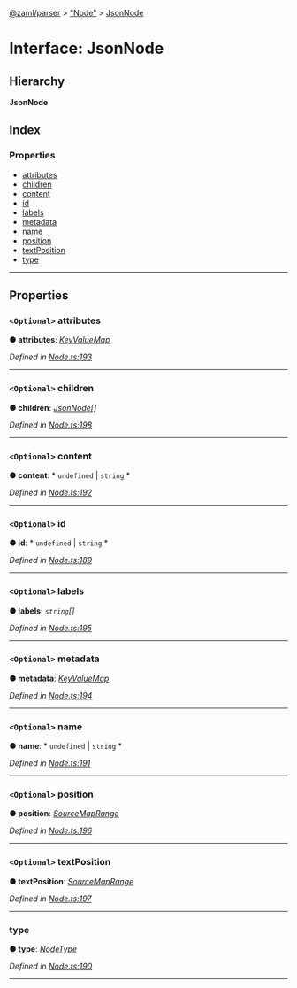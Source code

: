 [@zaml/parser](../README.md) > ["Node"](../modules/_node_.md) > [JsonNode](../interfaces/_node_.jsonnode.md)

# Interface: JsonNode

## Hierarchy

**JsonNode**

## Index

### Properties

* [attributes](_node_.jsonnode.md#attributes)
* [children](_node_.jsonnode.md#children)
* [content](_node_.jsonnode.md#content)
* [id](_node_.jsonnode.md#id)
* [labels](_node_.jsonnode.md#labels)
* [metadata](_node_.jsonnode.md#metadata)
* [name](_node_.jsonnode.md#name)
* [position](_node_.jsonnode.md#position)
* [textPosition](_node_.jsonnode.md#textposition)
* [type](_node_.jsonnode.md#type)

---

## Properties

<a id="attributes"></a>

### `<Optional>` attributes

**● attributes**: *[KeyValueMap](../modules/_node_.md#keyvaluemap)*

*Defined in [Node.ts:193](https://github.com/nexushubs/zaml-lang/blob/dba599e/packages/zaml-parser/src/Node.ts#L193)*

___
<a id="children"></a>

### `<Optional>` children

**● children**: *[JsonNode](_node_.jsonnode.md)[]*

*Defined in [Node.ts:198](https://github.com/nexushubs/zaml-lang/blob/dba599e/packages/zaml-parser/src/Node.ts#L198)*

___
<a id="content"></a>

### `<Optional>` content

**● content**: * `undefined` &#124; `string`
*

*Defined in [Node.ts:192](https://github.com/nexushubs/zaml-lang/blob/dba599e/packages/zaml-parser/src/Node.ts#L192)*

___
<a id="id"></a>

### `<Optional>` id

**● id**: * `undefined` &#124; `string`
*

*Defined in [Node.ts:189](https://github.com/nexushubs/zaml-lang/blob/dba599e/packages/zaml-parser/src/Node.ts#L189)*

___
<a id="labels"></a>

### `<Optional>` labels

**● labels**: *`string`[]*

*Defined in [Node.ts:195](https://github.com/nexushubs/zaml-lang/blob/dba599e/packages/zaml-parser/src/Node.ts#L195)*

___
<a id="metadata"></a>

### `<Optional>` metadata

**● metadata**: *[KeyValueMap](../modules/_node_.md#keyvaluemap)*

*Defined in [Node.ts:194](https://github.com/nexushubs/zaml-lang/blob/dba599e/packages/zaml-parser/src/Node.ts#L194)*

___
<a id="name"></a>

### `<Optional>` name

**● name**: * `undefined` &#124; `string`
*

*Defined in [Node.ts:191](https://github.com/nexushubs/zaml-lang/blob/dba599e/packages/zaml-parser/src/Node.ts#L191)*

___
<a id="position"></a>

### `<Optional>` position

**● position**: *[SourceMapRange](_node_.sourcemaprange.md)*

*Defined in [Node.ts:196](https://github.com/nexushubs/zaml-lang/blob/dba599e/packages/zaml-parser/src/Node.ts#L196)*

___
<a id="textposition"></a>

### `<Optional>` textPosition

**● textPosition**: *[SourceMapRange](_node_.sourcemaprange.md)*

*Defined in [Node.ts:197](https://github.com/nexushubs/zaml-lang/blob/dba599e/packages/zaml-parser/src/Node.ts#L197)*

___
<a id="type"></a>

###  type

**● type**: *[NodeType](../enums/_node_.nodetype.md)*

*Defined in [Node.ts:190](https://github.com/nexushubs/zaml-lang/blob/dba599e/packages/zaml-parser/src/Node.ts#L190)*

___

